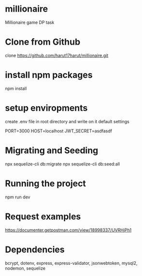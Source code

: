 # millionaire
Millionaire game DP task
# Clone from Github
clone https://github.com/harut17harut/millionaire.git
# install npm packages
npm install
# setup enviropments
create .env file in root directory and write on it default settings

PORT=3000
HOST=localhost
JWT_SECRET=asdfasdf

# Migrating and Seeding
npx sequelize-cli db:migrate
npx sequelize-cli db:seed:all

# Running the project
npm run dev

# Request examples
https://documenter.getpostman.com/view/18998337/UVRHjPh1

# Dependencies
bcrypt,
dotenv,
express,
express-validator,
jsonwebtoken,
mysql2,
nodemon,
sequelize
